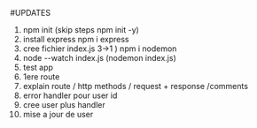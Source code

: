 #UPDATES
1) npm init (skip steps npm init -y)
2) install express npm i express
3) cree fichier index.js
3->1 ) npm i nodemon
4) node --watch index.js (nodemon index.js)
5) test app 
6) 1ere route
7) explain route / http methods / request + response /comments
8) error handler pour user id
9) cree user plus handler
10) mise a jour de user
